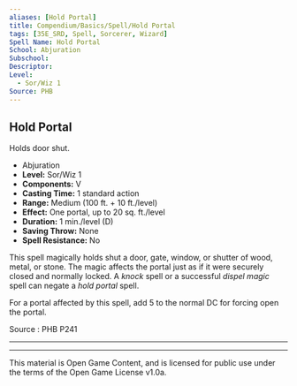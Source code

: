 ```yaml
---
aliases: [Hold Portal]
title: Compendium/Basics/Spell/Hold Portal
tags: [35E_SRD, Spell, Sorcerer, Wizard]
Spell Name: Hold Portal
School: Abjuration
Subschool: 
Descriptor: 
Level:
  - Sor/Wiz 1
Source: PHB
---
```



## Hold Portal

Holds door shut.

*   Abjuration
*   **Level:** Sor/Wiz 1
*   **Components:** V
*   **Casting Time:** 1 standard action
*   **Range:** Medium (100 ft. + 10 ft./level)
*   **Effect:** One portal, up to 20 sq. ft./level
*   **Duration:** 1 min./level (D)
*   **Saving Throw:** None
*   **Spell Resistance:** No

<p>This spell magically holds shut a door, gate, window, or shutter of wood, metal, or stone. The magic affects the portal just as if it were securely closed and normally locked. A <i>knock</i> spell or a successful <i>dispel magic</i> spell can negate a <i>hold portal</i> spell.</p><p>For a portal affected by this spell, add 5 to the normal DC for forcing open the portal.</p>

Source : PHB P241

---

---

This material is Open Game Content, and is licensed for public use under
the terms of the Open Game License v1.0a.
